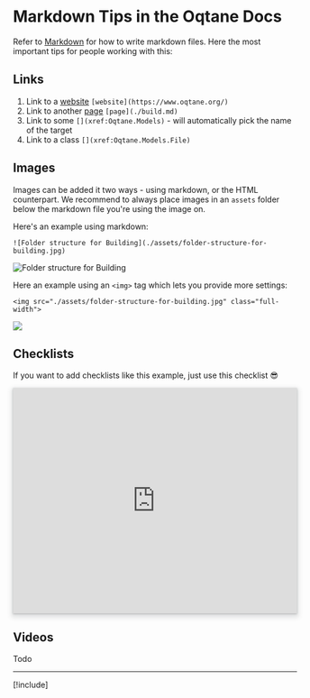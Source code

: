 ﻿# Markdown Tips in the Oqtane Docs

Refer to [Markdown](http://daringfireball.net/projects/markdown/) for how to write markdown files. Here the most important tips for people working with this:

## Links

1. Link to a [website](https://www.oqtane.org/) `[website](https://www.oqtane.org/)`
1. Link to another [page](./build.md) `[page](./build.md)`
1. Link to some [](xref:Oqtane.Models) `[](xref:Oqtane.Models)` - will automatically pick the name of the target
1. Link to a class [](xref:Oqtane.Models.File) `[](xref:Oqtane.Models.File)`


## Images

Images can be added it two ways - using markdown, or the HTML counterpart.
We recommend to always place images in an `assets` folder below
the markdown file you're using the image on.

Here's an example using markdown:

`![Folder structure for Building](./assets/folder-structure-for-building.jpg)`

![Folder structure for Building](./assets/folder-structure-for-building.jpg)

Here an example using an `<img>` tag which lets you provide more settings:

`<img src="./assets/folder-structure-for-building.jpg" class="full-width">`

<img src="./assets/folder-structure-for-building.jpg" class="full-width">

## Checklists

If you want to add checklists like this example, just use this checklist 😎

<iframe src="https://azing.org/oqtane/r/axPFtp2W?embed=1" width="100%" height="400" frameborder="0" allowfullscreen style="box-shadow: 0 1px 3px rgba(60,64,67,.3), 0 4px 8px 3px rgba(60,64,67,.15)"></iframe>


## Videos

Todo

---

[!include[](~/shared/authors/iJungleboy/_attribution.md)]
